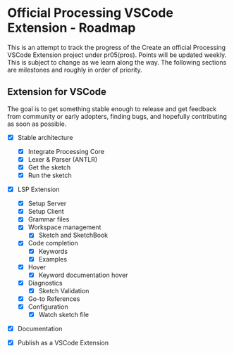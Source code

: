 # Official Processing VSCode Extension - Roadmap

This is an attempt to track the progress of the Create an official Processing VSCode Extension
project under pr05(pros). Points will be updated weekly. This is subject to change as 
we learn along the way.
The following sections are milestones and roughly in order of priority.

## Extension for VSCode

The goal is to get something stable enough to release and get feedback from community or early adopters,
finding bugs, and hopefully contributing as soon
as possible.

- [x] Stable architecture
  - [X] Integrate Processing Core
  - [x] Lexer & Parser (ANTLR)
  - [X] Get the sketch
  - [X] Run the sketch

- [x] LSP Extension
  - [X] Setup Server
  - [X] Setup Client
  - [x] Grammar files
  - [x] Workspace management
    - [x] Sketch and SketchBook
  - [x] Code completion
    - [x] Keywords
    - [x] Examples
  - [x] Hover
    - [x] Keyword documentation hover
  - [x] Diagnostics
    - [x] Sketch Validation
  - [x] Go-to References
  - [x] Configuration
    - [x] Watch sketch file

- [x] Documentation

- [x] Publish as a VSCode Extension
 



